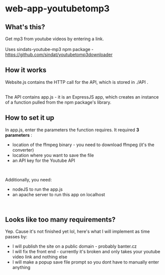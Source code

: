 # web-app-youtubetomp3 

## What's this?

Get mp3 from youtube videos by entering a link.  
<br/>
Uses sindats-youtube-mp3 npm package - https://github.com/sindat/youtubetomp3downloader

## How it works

Website.js contains the HTTP call for the API, which is stored in ./API .  
<br/>

The API contains app.js - it is an ExpressJS app, which creates an instance of a function 
pulled from the npm package's library.

## How to set it up

In app.js, enter the parameters the function requires. It required **3 parameters** :  
* location of the ffmpeg binary - you need to download ffmpeg (it's the converter)
* location where you want to save the file
* an API key for the Youtube API

<br/>

Additionally, you need:
* nodeJS to run the app.js
* an apache server to run this app on localhost

<br/>

## Looks like too many requirements?

Yep. Cause it's not finished yet lol, here's what I will implement as time passes by:
* I will publish the site on a public domain - probably banter.cz
* I will fix the front end - currently it's broken and only takes your youtube video link and nothing else 
* I will make a popup save file prompt so you dont have to manually enter anything 